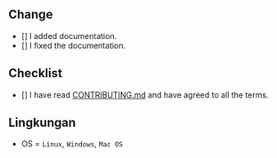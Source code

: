 ## Change

- [] I added documentation.
- [] I fixed the documentation.

## Checklist

- [] I have read [CONTRIBUTING.md](https://github.com/prayogaekaardiansyah/installation/blob/master/CONTRIBUTING.md) and have agreed to all the terms.

## Lingkungan

- OS = `Linux`, `Windows`, `Mac OS`